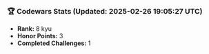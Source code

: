 ### 🏆 Codewars Stats (Updated: 2025-02-26 19:05:27 UTC)

- **Rank:** 8 kyu
- **Honor Points:** 3
- **Completed Challenges:** 1
